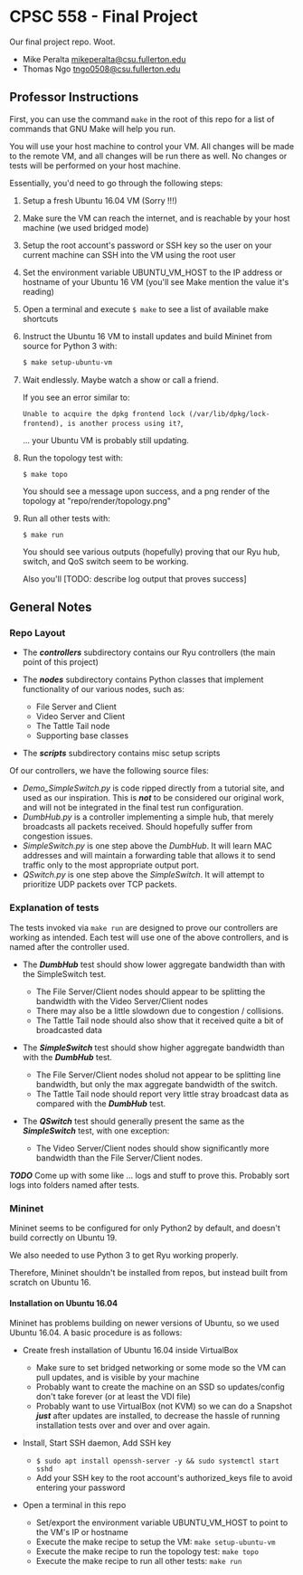 

# CPSC 558 - Final Project

Our final project repo. Woot.

* Mike Peralta mikeperalta@csu.fullerton.edu
* Thomas Ngo tngo0508@csu.fullerton.edu

## Professor Instructions

First, you can use the command ```make``` in the root of this repo for a list of commands that GNU Make will help you run.

You will use your host machine to control your VM.
All changes will be made to the remote VM,
    and all changes will be run there as well.
No changes or tests will be performed on your host machine.

Essentially, you'd need to go through the following steps:

1. Setup a fresh Ubuntu 16.04 VM (Sorry !!!)
2. Make sure the VM can reach the internet, and is reachable by your host machine (we used bridged mode)
3. Setup the root account's password or SSH key so the user on your current machine can SSH into the VM using the root user
4. Set the environment variable UBUNTU_VM_HOST to the IP address or hostname of your Ubuntu 16 VM
    (you'll see Make mention the value it's reading)
5. Open a terminal and execute ```$ make``` to see a list of available make shortcuts
6. Instruct the Ubuntu 16 VM to install updates and build Mininet from source for Python 3 with:

    ```bash
    $ make setup-ubuntu-vm
   ```

7. Wait endlessly. Maybe watch a show or call a friend.
    
    If you see an error similar to:
    
     ```Unable to acquire the dpkg frontend lock (/var/lib/dpkg/lock-frontend), is another process using it?```,
     
     ... your Ubuntu VM is probably still updating.

8. Run the topology test with:

    ```$ make topo```
    
    You should see a message upon success, and a png render of the topology at "repo/render/topology.png"

8. Run all other tests with:
    
    ```$ make run```
    
    You should see various outputs (hopefully) proving that our Ryu hub, switch, and QoS switch seem to be working.
    
    Also you'll [TODO: describe log output that proves success]

## General Notes

### Repo Layout

* The ***controllers*** subdirectory contains our Ryu controllers (the main point of this project)

* The ***nodes*** subdirectory contains Python classes that implement functionality of our various nodes, such as:
    * File Server and Client
    * Video Server and Client
    * The Tattle Tail node
    * Supporting base classes

* The ***scripts*** subdirectory contains misc setup scripts

Of our controllers, we have the following source files:

* *Demo_SimpleSwitch.py* is code ripped directly from a tutorial site, and used as our inspiration. This is ***not*** to be considered our original work, and will not be integrated in the final test run configuration.
* *DumbHub.py* is a controller implementing a simple hub, that merely broadcasts all packets received. Should hopefully suffer from congestion issues.
* *SimpleSwitch.py* is one step above the *DumbHub*. It will learn MAC addresses and will maintain a forwarding table that allows it to send traffic only to the most appropriate output port.
* *QSwitch.py* is one step above the *SimpleSwitch*. It will attempt to prioritize UDP packets over TCP packets.

### Explanation of tests

The tests invoked via ```make run``` are designed to prove our controllers are working as intended.
Each test will use one of the above controllers, and is named after the controller used.

* The ***DumbHub*** test should show lower aggregate bandwidth than with the SimpleSwitch test.
    * The File Server/Client nodes should appear to be splitting the bandwidth with the Video Server/Client nodes
    * There may also be a little slowdown due to congestion / collisions.
    * The Tattle Tail node should also show that it received quite a bit of broadcasted data

* The ***SimpleSwitch*** test should show higher aggregate bandwidth than with the ***DumbHub*** test.
    * The File Server/Client nodes sholud not appear to be splitting line bandwidth, but only the max aggregate bandwidth of the switch.
    * The Tattle Tail node should report very little stray broadcast data as compared with the ***DumbHub*** test.

* The ***QSwitch*** test should generally present the same as the ***SimpleSwitch*** test, with one exception:
    * The Video Server/Client nodes should show significantly more bandwidth than the File Server/Client nodes.

***TODO*** Come up with some like ... logs and stuff to prove this. Probably sort logs into folders named after tests.

### Mininet

Mininet seems to be configured for only Python2 by default, and doesn't build correctly on Ubuntu 19.

We also needed to use Python 3 to get Ryu working properly.

Therefore, Mininet shouldn't be installed from repos, but instead built from scratch on Ubuntu 16.

#### Installation on Ubuntu 16.04

Mininet has problems building on newer versions of Ubuntu,
    so we used Ubuntu 16.04.
A basic procedure is as follows:

* Create fresh installation of Ubuntu 16.04 inside VirtualBox
    * Make sure to set bridged networking or some mode so the VM can pull updates, and is visible by your machine
    * Probably want to create the machine on an SSD so updates/config don't take forever (or at least the VDI file)
    * Probably want to use VirtualBox (not KVM) so we can do a Snapshot ***just*** after updates are installed, to decrease the hassle of running installation tests over and over and over again.

* Install, Start SSH daemon, Add SSH key
    * ```$ sudo apt install openssh-server -y && sudo systemctl start sshd```
    * Add your SSH key to the root account's authorized_keys file to avoid entering your password

* Open a terminal in this repo
    * Set/export the environment variable UBUNTU_VM_HOST to point to the VM's IP or hostname
    * Execute the make recipe to setup the VM: ```make setup-ubuntu-vm```
    * Execute the make recipe to run the topology test: ```make topo```
    * Execute the make recipe to run all other tests: ```make run```





